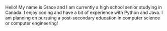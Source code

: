 Hello! My name is Grace and I am currently a high school senior studying in Canada.
I enjoy coding and have a bit of experience with Python and Java. 
I am planning on pursuing a post-secondary education in computer science or computer engineering! 
